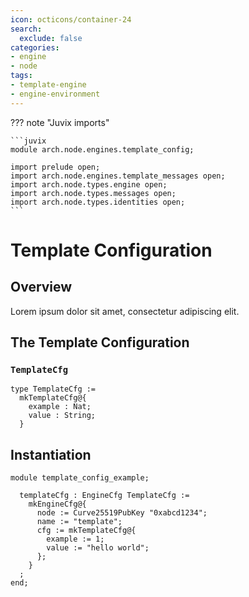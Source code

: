 ```yaml
---
icon: octicons/container-24
search:
  exclude: false
categories:
- engine
- node
tags:
- template-engine
- engine-environment
---
```


??? note "Juvix imports"

    ```juvix
    module arch.node.engines.template_config;

    import prelude open;
    import arch.node.engines.template_messages open;
    import arch.node.types.engine open;
    import arch.node.types.messages open;
    import arch.node.types.identities open;
    ```

# Template Configuration

## Overview

Lorem ipsum dolor sit amet, consectetur adipiscing elit.

## The Template Configuration

### `TemplateCfg`

<!-- --8<-- [start:TemplateCfg] -->
```juvix
type TemplateCfg :=
  mkTemplateCfg@{
    example : Nat;
    value : String;
  }
```
<!-- --8<-- [end:TemplateCfg] -->

## Instantiation

<!-- --8<-- [start:templateCfg] -->
```juvix extract-module-statements
module template_config_example;

  templateCfg : EngineCfg TemplateCfg :=
    mkEngineCfg@{
      node := Curve25519PubKey "0xabcd1234";
      name := "template";
      cfg := mkTemplateCfg@{
        example := 1;
        value := "hello world";
      };
    }
  ;
end;
```
<!-- --8<-- [end:templateCfg] -->

